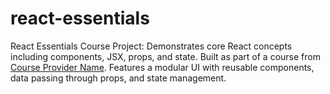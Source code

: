 # react-essentials
React Essentials Course Project: Demonstrates core React concepts including components, JSX, props, and state. Built as part of a course from [Course Provider Name](https://www.courseprovider.com). Features a modular UI with reusable components, data passing through props, and state management.
